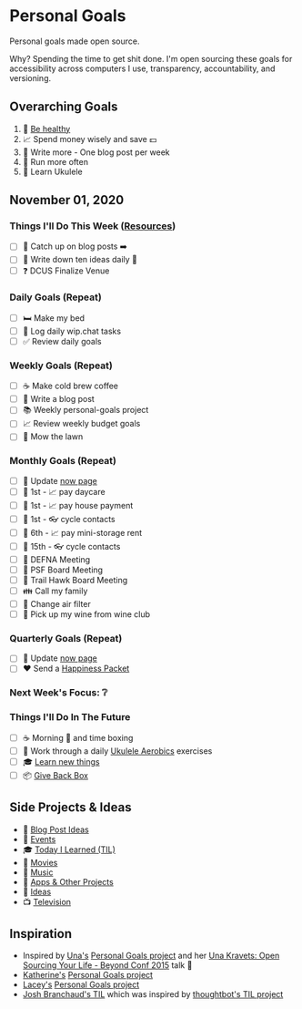 # Personal Goals

Personal goals made open source.

Why? Spending the time to get shit done. I'm open sourcing these goals for accessibility across computers I use, transparency, accountability, and versioning.

## Overarching Goals

1. :muscle: [Be healthy](goals/health.md)
1. :chart_with_upwards_trend: Spend money wisely and save :dollar:
1. :pencil: Write more - One blog post per week
1. :running: Run more often
1. :guitar: Learn Ukulele

## November 01, 2020

### Things I'll Do This Week ([Resources](resources.md))

- [ ] :pencil: Catch up on blog posts :arrow_right:
- [ ] :pencil: Write down ten ideas daily :construction:
- [ ] :question: DCUS Finalize Venue

### Daily Goals (Repeat)

- [ ] :bed: Make my bed
- [ ] :calendar: Log daily wip.chat tasks
- [ ] :white_check_mark: Review daily goals

### Weekly Goals (Repeat)

- [ ] :coffee: Make cold brew coffee
- [ ] :pencil: Write a blog post
- [ ] :books: Weekly personal-goals project
- [ ] :chart_with_upwards_trend: Review weekly budget goals
- [ ] :house_with_garden: Mow the lawn

### Monthly Goals (Repeat)

- [ ] :pencil: Update [now page](http://jefftriplett.com/now/)
- [ ] :calendar: 1st - :chart_with_upwards_trend: pay daycare
- [ ] :calendar: 1st - :chart_with_upwards_trend: pay house payment
- [ ] :calendar: 1st - :eyeglasses: cycle contacts
- [ ] :calendar: 6th - :chart_with_upwards_trend: pay mini-storage rent
- [ ] :calendar: 15th - :eyeglasses: cycle contacts
- [ ] :calendar: DEFNA Meeting
- [ ] :calendar: PSF Board Meeting
- [ ] :calendar: Trail Hawk Board Meeting
- [ ] :family: Call my family
- [ ] :house_with_garden: Change air filter
- [ ] :wine_glass: Pick up my wine from wine club

### Quarterly Goals (Repeat)

- [ ] :pencil: Update [now page](http://jefftriplett.com/now/)
- [ ] :heart: Send a [Happiness Packet](https://www.happinesspackets.io/)

### Next Week's Focus: :grey_question:

### Things I'll Do In The Future

- [ ] :coffee: Morning :email: and time boxing
- [ ] :guitar: Work through a daily [Ukulele Aerobics](https://www.amazon.com/Ukulele-Aerobics-Levels-Beginner-Advanced/dp/147681306X/?tag=webology0b-20) exercises
- [ ] :mortar_board: [Learn new things](goals/learning.md)
- [ ] :package: [Give Back Box](https://givebackbox.com/index)

## Side Projects & Ideas

- :pencil: [Blog Post Ideas](ideas/blog/README.md)
- :calendar: [Events](content-list/events.md)
- :mortar_board: [Today I Learned (TIL)](til/README.md)
- :movie_camera: [Movies](content-list/movies.md)
- :musical_note: [Music](content-list/music/README.md)
- :open_file_folder: [Apps & Other Projects](ideas/app-ideas.md)
- :thought_balloon: [Ideas](ideas/README.md)
- :tv: [Television](content-list/television.md)

## Inspiration

- Inspired by [Una's](https://github.com/una) [Personal Goals project](https://github.com/una/personal-goals) and her [Una Kravets: Open Sourcing Your Life - Beyond Conf 2015](https://www.youtube.com/watch?v=xQEU0ZsvXYI) talk :muscle: 
- [Katherine's](https://github.com/KatherineMichel) [Personal Goals project](https://github.com/KatherineMichel/personal-goals)
- [Lacey's](https://github.com/williln) [Personal Goals project](https://github.com/williln/personal-goals)
- [Josh Branchaud's TIL](https://github.com/jbranchaud/til) which was inspired by [thoughtbot's TIL project](https://github.com/thoughtbot/til)